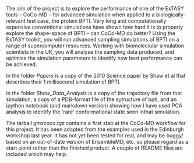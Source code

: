 The aim of the project is to explore the performance of one of the ExTASY tools
– CoCo-MD – for advanced simulation when applied to a biologically-relevant test
case, the protein BPTI. Very long and computationally expensive conventional
simulations have shown how hard it is to properly explore the shape-space of
BPTI – can CoCo-MD do better? Using the ExTASY toolkit, you will run advanced
sampling simulations of BPTI on a range of supercomputer resources. Working with
biomoleciular simulation scientists in the UK, you will analyse the sampling
data produced, and optimise the simulation parameters to identify how best
performance can be achieved.

In the folder *Papers* is a copy of the 2010 Science paper by Shaw et al that 
describes their 1 millisecond simulation of BPTI.

In the folder *Shaw_Data_Analysis* is a copy of the trajectory file from that 
simulation, a copy of a PDB-format file of the sytructure of bpti, and an ipython 
notebook (and markdown version) showing how I have used PCA analysis to identify 
the 'rare' conformational state seen inthat simulation.

The tarball *gmxcoco.tgz* contains a first stab at the CoCo-MD workflow for this
project. It has been adapted from the examples used in the Edinburgh workshop
last year. It has not yet been tested for real, and may be buggy/ based on an
out-of-date version of EnsembleMD, etc. so please regard as a start-point rather
than the finished product. A couple of README files are included which may help.
